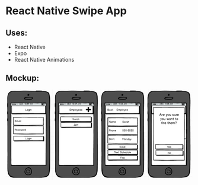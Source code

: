 # React Native Swipe App
## Uses:

* React Native
* Expo
* React Native Animations

## Mockup:

![Image of Mockup](https://github.com/zaturnvalley/ReactNativeReduxManagerApp/blob/master/mockup.png?raw=true)